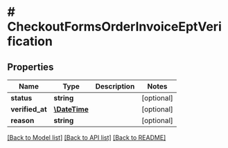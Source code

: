 # # CheckoutFormsOrderInvoiceEptVerification

## Properties

Name | Type | Description | Notes
------------ | ------------- | ------------- | -------------
**status** | **string** |  | [optional]
**verified_at** | [**\DateTime**](\DateTime.md) |  | [optional]
**reason** | **string** |  | [optional]

[[Back to Model list]](../../README.md#models) [[Back to API list]](../../README.md#endpoints) [[Back to README]](../../README.md)
